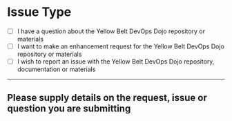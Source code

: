 # Issue Type

<!--
  Please add an X to check boxes which apply below (and remove spaces between brackets)
-->

- [ ] I have a question about the Yellow Belt DevOps Dojo repository or materials
- [ ] I want to make an enhancement request for the Yellow Belt DevOps Dojo repository or materials
- [ ] I wish to report an issue with the Yellow Belt DevOps Dojo repository, documentation or materials

---

## Please supply details on the request, issue or question you are submitting

